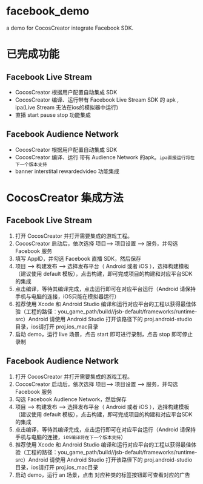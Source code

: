 # facebook_demo
a demo for CocosCreator integrate Facebook  SDK.
# 已完成功能
## Facebook Live Stream
 - CocosCreator 根据用户配置自动集成 SDK
 - CocosCreator 编译、运行带有 Facebook Live Stream SDK 的 apk , ipa(Live Stream 无法在ios的模拟器中运行)   
 - 直播 start pause stop 功能集成
 
## Facebook Audience Network
 - CocosCreator 根据用户配置自动集成 SDK
 - CocosCreator 编译、运行 带有 Audience Network 的apk。`ipa直接运行将在下一个版本支持`
 - banner interstital rewardedvideo 功能集成
 
 
# CocosCreator 集成方法 
## Facebook Live Stream
 1. 打开 CocosCreator 并打开需要集成的游戏工程。
 2. CocosCreator 启动后，依次选择 项目--> 项目设置 --> 服务，并勾选 Facebook 服务
 3. 填写 AppID，并勾选 Facebook 直播 SDK，然后保存
 4. 项目 --> 构建发布 --> 选择发布平台（ Android 或者 iOS ），选择构建模板（建议使用 default 模板），点击构建，即可完成项目的构建和对应平台SDK的集成
 5. 点击编译，等待其编译完成，点击运行即可在对应平台运行（Android 请保持手机与电脑的连接，iOS只能在模拟器运行）
 6. 推荐使用 Xcode 和 Android Studio 编译和运行对应平台的工程以获得最佳体验（工程的路径：you_game_path/build//jsb-default/frameworks/runtime-src）Android 请使用 Android Studio 打开该路径下的 proj.android-studio 目录，ios请打开 proj.ios_mac目录
 7. 启动 demo，运行 live 场景，点击 start 即可进行录制，点击 stop 即可停止录制
 
 ## Facebook Audience Network

 1. 打开 CocosCreator 并打开需要集成的游戏工程。
 2. CocosCreator 启动后，依次选择 项目--> 项目设置 --> 服务，并勾选 Facebook 服务
 3. 勾选 Facebook Audience Network，然后保存
 4. 项目 --> 构建发布 --> 选择发布平台（ Android 或者 iOS ），选择构建模板（建议使用 default 模板），点击构建，即可完成项目的构建和对应平台SDK的集成
 5. 点击编译，等待其编译完成，点击运行即可在对应平台运行（Android 请保持手机与电脑的连接，`iOS编译将在下一个版本支持`）
 6. 推荐使用 Xcode 和 Android Studio 编译和运行对应平台的工程以获得最佳体验（工程的路径：you_game_path/build//jsb-default/frameworks/runtime-src）Android 请使用 Android Studio 打开该路径下的 proj.android-studio 目录，ios请打开 proj.ios_mac目录
 7. 启动 demo，运行 an 场景，点击 对应种类的标签按钮即可查看对应的广告
 